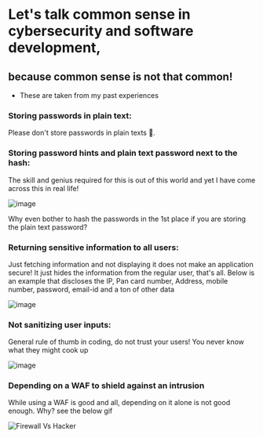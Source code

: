 # Let's talk common sense in cybersecurity and software development,
## because common sense is not that common!

* These are taken from my past experiences

### Storing passwords in plain text:
Please don't store passwords in plain texts 🙏. 


### Storing password hints and plain text password next to the hash:
The skill and genius required for this is out of this world and yet I have come across this in real life!

![image](https://user-images.githubusercontent.com/52862591/145393094-a71f42d5-ed62-4a14-83a2-1f696249ca6a.png)

Why even bother to hash the passwords in the 1st place if you are storing the plain text password?

### Returning sensitive information to all users:
Just fetching information and not displaying it does not make an application secure! It just hides the information from the regular user, that's all.
Below is an example that discloses the IP, Pan card number, Address, mobile number, password, email-id and a ton of other data

![image](https://user-images.githubusercontent.com/52862591/145393931-b8f122e4-58e5-44b6-b870-55455b4e0e8f.png)

### Not sanitizing user inputs:

General rule of thumb in coding, do not trust your users! You never know what they might cook up

![image](https://user-images.githubusercontent.com/52862591/145395094-78f6b133-cdb2-401d-abc6-2d34680401df.png)

### Depending on a WAF to shield against an intrusion

While using a WAF is good and all, depending on it alone is not good enough. Why? see the below gif

![Firewall Vs Hacker](https://i.makeagif.com/media/3-19-2018/Dm3nrC.gif)

